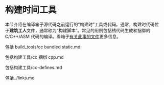 # 构建时间工具

本节介绍在编译箱子源代码之前运行的“构建时”工具或代码。通常，构建时代码位于**建筑工人**文件，通常称为“构建脚本”。常见的用例包括锈代码生成和捆绑的 C/C++/ASM 代码的编译。看箱子[有关此事的文件][build-script-docs]更多信息。

包括 build_tools/cc bundled static.md

包括构建工具/cc 捆绑 cpp.md

包括构建工具/cc-defines.md

包括../links.md

[build-script-docs]: http://doc.crates.io/build-script.html

